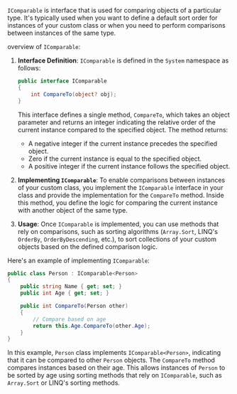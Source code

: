 `IComparable` is  interface that is used for comparing objects of a particular type. It's typically used when you want to define a default sort order for instances of your custom class or when you need to perform comparisons between instances of the same type.

overview of `IComparable`:

1. **Interface Definition**: `IComparable` is defined in the `System` namespace as follows:

    ```csharp
    public interface IComparable
    {
        int CompareTo(object? obj);
    }
    ```

    This interface defines a single method, `CompareTo`, which takes an object parameter and returns an integer indicating the relative order of the current instance compared to the specified object. The method returns:

    - A negative integer if the current instance precedes the specified object.
    - Zero if the current instance is equal to the specified object.
    - A positive integer if the current instance follows the specified object.

2. **Implementing `IComparable`**: To enable comparisons between instances of your custom class, you implement the `IComparable` interface in your class and provide the implementation for the `CompareTo` method. Inside this method, you define the logic for comparing the current instance with another object of the same type.

3. **Usage**: Once `IComparable` is implemented, you can use methods that rely on comparisons, such as sorting algorithms (`Array.Sort`, LINQ's `OrderBy`, `OrderByDescending`, etc.), to sort collections of your custom objects based on the defined comparison logic.

Here's an example of implementing `IComparable`:

```csharp
public class Person : IComparable<Person>
{
    public string Name { get; set; }
    public int Age { get; set; }

    public int CompareTo(Person other)
    {
        // Compare based on age
        return this.Age.CompareTo(other.Age);
    }
}
```

In this example, `Person` class implements `IComparable<Person>`, indicating that it can be compared to other `Person` objects. The `CompareTo` method compares instances based on their age. This allows instances of `Person` to be sorted by age using sorting methods that rely on `IComparable`, such as `Array.Sort` or LINQ's sorting methods.
